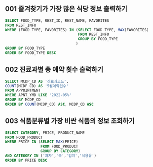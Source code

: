 

## 001 즐겨찾기가 가장 많은 식당 정보 출력하기
```sql
SELECT FOOD_TYPE, REST_ID, REST_NAME, FAVORITES
FROM REST_INFO
WHERE (FOOD_TYPE, FAVORITES) IN (SELECT FOOD_TYPE, MAX(FAVORITES)
                                 FROM REST_INFO
                                 GROUP BY FOOD_TYPE
                                )
GROUP BY FOOD_TYPE
ORDER BY FOOD_TYPE DESC
```


## 002 진료과별 총 예약 횟수 출력하기
```sql
SELECT MCDP_CD AS '진료과코드',
COUNT(MCDP_CD) AS '5월예약건수'
FROM APPOINTMENT
WHERE APNT_YMD LIKE '2022-05%'
GROUP BY MCDP_CD
ORDER BY COUNT(MCDP_CD) ASC, MCDP_CD ASC
```


## 003 식품분류별 가장 비싼 식품의 정보 조회하기
```sql
SELECT CATEGORY, PRICE, PRODUCT_NAME
FROM FOOD_PRODUCT
WHERE PRICE IN (SELECT MAX(PRICE)
                FROM FOOD_PRODUCT
                GROUP BY CATEGORY)
AND CATEGORY IN ('과자','국','김치','식용유')
ORDER BY PRICE DESC
```

